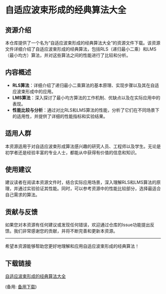 # 自适应波束形成的经典算法大全

## 资源介绍

本仓库提供了一个名为“自适应波束形成的经典算法大全”的资源文件下载。该资源文件详细介绍了自适应波束形成的经典算法，包括RLS（递归最小二乘）和LMS（最小均方）算法，并对这些算法之间的性能进行了比较和分析。

## 内容概述

- **RLS算法**：详细介绍了递归最小二乘算法的基本原理、实现步骤以及其在自适应波束形成中的应用。
- **LMS算法**：深入探讨了最小均方算法的工作机制、优缺点以及在实际应用中的表现。
- **性能比较与分析**：通过对比RLS和LMS算法的性能，分析了它们在不同场景下的适用性，并提供了详细的性能指标和实验结果。

## 适用人群

本资源适用于对自适应波束形成算法感兴趣的研究人员、工程师以及学生。无论是初学者还是经验丰富的专业人士，都能从中获得有价值的信息和知识。

## 使用建议

建议读者在阅读本资源文件时，结合实际应用场景，深入理解RLS和LMS算法的原理，并通过实验验证其性能。同时，可以参考资源中的性能比较部分，选择最适合自己需求的算法。

## 贡献与反馈

如果您对本资源有任何建议或发现任何错误，欢迎通过仓库的Issue功能提出反馈。我们非常感谢您的贡献，并将不断完善和更新本资源。

---

希望本资源能够帮助您更好地理解和应用自适应波束形成的经典算法！

## 下载链接
[自适应波束形成的经典算法大全](https://pan.quark.cn/s/9822703cf6e0) 

(备用: [备用下载](https://pan.baidu.com/s/1VewljlEktldpCJtgz1zJlg?pwd=bgjf))

